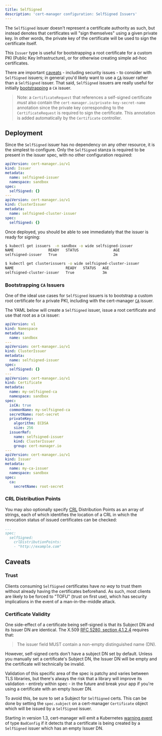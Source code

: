 ```yaml
---
title: SelfSigned
description: 'cert-manager configuration: SelfSigned Issuers'
---
```


The `SelfSigned` issuer doesn't represent a certificate authority as such, but
instead denotes that certificates will "sign themselves" using a given private
key. In other words, the private key of the certificate will be used to sign
the certificate itself.

This `Issuer` type is useful for bootstrapping a root certificate for a
custom PKI (Public Key Infrastructure), or for otherwise creating simple
ad-hoc certificates.

There are important [caveats](#caveats) - including security issues - to
consider with `SelfSigned` issuers; in general you'd likely  want to use a
[`CA`](./ca.md) issuer rather than a `SelfSigned` issuer. That said,
`SelfSigned` issuers are really useful for initially [bootstrapping](#bootstrapping-ca-issuers)
a `CA` issuer.

> Note: a `CertificateRequest` that references a self-signed certificate _must_
> also contain the `cert-manager.io/private-key-secret-name` annotation since
> the private key corresponding to the `CertificateRequest` is required to
> sign the certificate. This annotation is added automatically by the
> `Certificate` controller.

## Deployment

Since the `SelfSigned` issuer has no dependency on any other resource, it is
the simplest to configure. Only the `SelfSigned` stanza is required to be
present in the issuer spec, with no other configuration required:

```yaml
apiVersion: cert-manager.io/v1
kind: Issuer
metadata:
  name: selfsigned-issuer
  namespace: sandbox
spec:
  selfSigned: {}
---
apiVersion: cert-manager.io/v1
kind: ClusterIssuer
metadata:
  name: selfsigned-cluster-issuer
spec:
  selfSigned: {}
```

Once deployed, you should be able to see immediately that the issuer is ready
for signing:

```bash
$ kubectl get issuers  -n sandbox -o wide selfsigned-issuer
NAME                READY   STATUS                AGE
selfsigned-issuer   True                          2m

$ kubectl get clusterissuers -o wide selfsigned-cluster-issuer
NAME                        READY   STATUS   AGE
selfsigned-cluster-issuer   True             3m
```

### Bootstrapping `CA` Issuers

One of the ideal use cases for `SelfSigned` issuers is to bootstrap a custom
root certificate for a private PKI, including with the cert-manager [`CA`](./ca.md)
issuer.

The YAML below will create a `SelfSigned` issuer, issue a root certificate and
use that root as a `CA` issuer:

```yaml
apiVersion: v1
kind: Namespace
metadata:
  name: sandbox
---
apiVersion: cert-manager.io/v1
kind: ClusterIssuer
metadata:
  name: selfsigned-issuer
spec:
  selfSigned: {}
---
apiVersion: cert-manager.io/v1
kind: Certificate
metadata:
  name: my-selfsigned-ca
  namespace: sandbox
spec:
  isCA: true
  commonName: my-selfsigned-ca
  secretName: root-secret
  privateKey:
    algorithm: ECDSA
    size: 256
  issuerRef:
    name: selfsigned-issuer
    kind: ClusterIssuer
    group: cert-manager.io
---
apiVersion: cert-manager.io/v1
kind: Issuer
metadata:
  name: my-ca-issuer
  namespace: sandbox
spec:
  ca:
    secretName: root-secret
```

### CRL Distribution Points

You may also optionally specify [CRL](https://en.wikipedia.org/wiki/Certificate_revocation_list)
Distribution Points as an array of strings, each of which identifies the location of a CRL in
which the revocation status of issued certificates can be checked:

```yaml
...
spec:
  selfSigned:
    crlDistributionPoints:
    - "http://example.com"
```


## Caveats

### Trust

Clients consuming `SelfSigned` certificates have _no way_ to trust them
without already having the certificates beforehand. As such, most clients are
likely to be forced to "TOFU" (trust on first use), which has security
implications in the event of a man-in-the-middle attack.

### Certificate Validity

One side-effect of a certificate being self-signed is that its Subject DN and
its Issuer DN are identical. The X.509 [RFC 5280, section 4.1.2.4](https://tools.ietf.org/html/rfc5280#section-4.1.2.4)
requires that:

> The issuer field MUST contain a non-empty distinguished name (DN).

However, self-signed certs don't have a subject DN set by default. Unless you
manually set a certificate's Subject DN, the Issuer DN will be empty
and the certificate will technically be invalid.

Validation of this specific area of the spec is patchy and varies between TLS
libraries, but there's always the risk that a library will improve its
validation - entirely within spec - in the future and break your app if you're
using a certificate with an empty Issuer DN.

To avoid this, be sure to set a Subject for `SelfSigned` certs. This can be
done by setting the `spec.subject` on a cert-manager `Certificate` object
which will be issued by a `SelfSigned` issuer.

Starting in version 1.3, cert-manager will emit a Kubernetes [warning event](https://github.com/cert-manager/cert-manager/blob/45befd86966c563663d18848943a1066d9681bf8/pkg/controller/certificaterequests/selfsigned/selfsigned.go#L140)
of type `BadConfig` if it detects that a certificate is being created
by a `SelfSigned` issuer which has an empty Issuer DN.